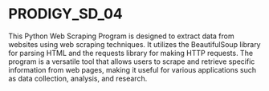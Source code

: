 # PRODIGY_SD_04
This Python Web Scraping Program is designed to extract data from websites using web scraping techniques. It utilizes the BeautifulSoup library for parsing HTML and the requests library for making HTTP requests. The program is a versatile tool that allows users to scrape and retrieve specific information from web pages, making it useful for various applications such as data collection, analysis, and research.
